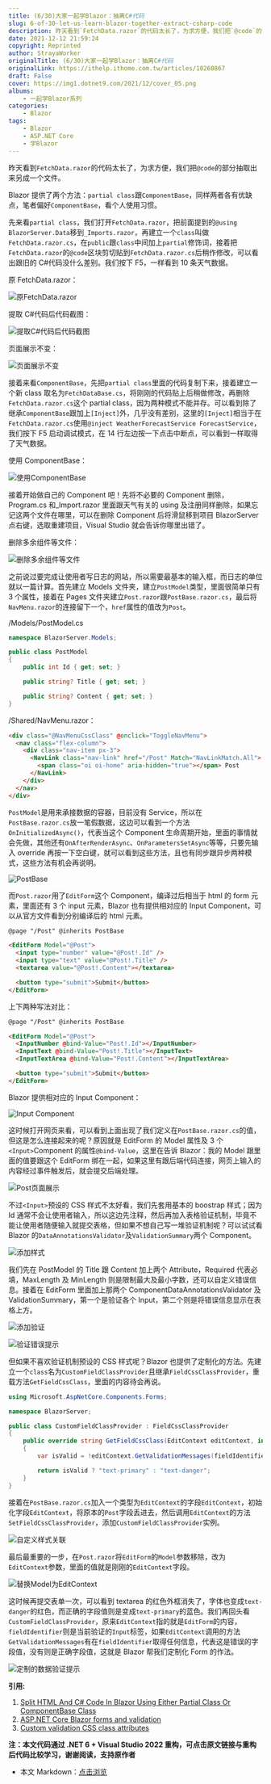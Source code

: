 ```yaml
---
title: (6/30)大家一起学Blazor：抽离C#代码
slug: 6-of-30-let-us-learn-blazor-together-extract-csharp-code
description: 昨天看到`FetchData.razor`的代码太长了，为求方便，我们把`@code`的部分抽取出来另成一个文件。
date: 2021-12-12 21:59:24
copyright: Reprinted
author: StrayaWorker
originalTitle: (6/30)大家一起学Blazor：抽离C#代码
originalLink: https://ithelp.ithome.com.tw/articles/10260867
draft: False
cover: https://img1.dotnet9.com/2021/12/cover_05.png
albums:
    - 一起学Blazor系列
categories: 
    - Blazor
tags: 
    - Blazor
    - ASP.NET Core
    - 学Blazor
---
```


昨天看到`FetchData.razor`的代码太长了，为求方便，我们把`@code`的部分抽取出来另成一个文件。

Blazor 提供了两个方法：`partial class`跟`ComponentBase`，同样两者各有优缺点，笔者偏好`ComponentBase`，看个人使用习惯。

先来看`partial class`，我们打开`FetchData.razor`，把前面提到的`@using BlazorServer.Data`移到`_Imports.razor`，再建立一个`class`叫做`FetchData.razor.cs`，在`public`跟`class`中间加上`partial`修饰词，接着把`FetchData.razor`的`@code`区块剪切贴到`FetchData.razor.cs`后稍作修改，可以看出跟旧的 C#代码没什么差别。我们按下 F5，一样看到 10 条天气数据。

原 FetchData.razor：

![原FetchData.razor](https://img1.dotnet9.com/2021/12/1201.png)

提取 C#代码后代码截图：

![提取C#代码后代码截图](https://img1.dotnet9.com/2021/12/1202.png)

页面展示不变：

![页面展示不变](https://img1.dotnet9.com/2021/12/1203.png)

接着来看`ComponentBase`，先把`partial class`里面的代码复制下来，接着建立一个新 class 取名为`FetchDataBase.cs`，将刚刚的代码贴上后稍做修改，再删除`FetchData.razor.cs`这个 partial class，因为两种模式不能并存。可以看到除了继承`ComponentBase`跟加上`[Inject]`外，几乎没有差别，这里的`[Inject]`相当于在`FetchData.razor.cs`使用`@inject WeatherForecastService ForecastService`，我们按下 F5 启动调试模式，在 14 行左边按一下点击中断点，可以看到一样取得了天气数据。

使用 ComponentBase：

![使用ComponentBase](https://img1.dotnet9.com/2021/12/1204.png)

接着开始做自己的 Component 吧！先将不必要的 Component 删除，Program.cs 和\_Import.razor 里面跟天气有关的 using 及注册同样删除，如果忘记这两个文件在哪里，可以在删除 Component 后将滑鼠移到项目 BlazorServer 点右键，选取重建项目，Visual Studio 就会告诉你哪里出错了。

删除多余组件等文件：

![删除多余组件等文件](https://img1.dotnet9.com/2021/12/1205.png)

之前说过要完成让使用者写日志的网站，所以需要最基本的输入框，而日志的单位就以一篇计算。首先建立 Models 文件夹，建立`PostModel`类型，里面很简单只有 3 个属性，接着在 Pages 文件夹建立`Post.razor`跟`PostBase.razor.cs`，最后将`NavMenu.razor`的连接留下一个，`href`属性的值改为`Post`。

/Models/PostModel.cs

```C#
namespace BlazorServer.Models;

public class PostModel
{
	public int Id { get; set; }

	public string? Title { get; set; }

	public string? Content { get; set; }
}
```

/Shared/NavMenu.razor：

```html
<div class="@NavMenuCssClass" @onclick="ToggleNavMenu">
  <nav class="flex-column">
    <div class="nav-item px-3">
      <NavLink class="nav-link" href="/Post" Match="NavLinkMatch.All">
        <span class="oi oi-home" aria-hidden="true"></span> Post
      </NavLink>
    </div>
  </nav>
</div>
```

`PostModel`是用来承接数据的容器，目前没有 Service，所以在`PostBase.razor.cs`放一笔假数据，这边可以看到一个方法`OnInitializedAsync()`，代表当这个 Component 生命周期开始，里面的事情就会先做，其他还有`OnAfterRenderAsync`、`OnParametersSetAsync`等等，只要先输入 override 再按一下空白键，就可以看到这些方法，且也有同步跟异步两种模式，这些方法有机会再说明。

![PostBase](https://img1.dotnet9.com/2021/12/1206.png)

而`Post.razor`用了`EditForm`这个 Component，编译过后相当于 html 的 form 元素，里面还有 3 个 input 元素，Blazor 也有提供相对应的 Input Component，可以从官方文件看到分别编译后的 html 元素。

```html
@page "/Post" @inherits PostBase

<EditForm Model="@Post">
  <input type="number" value="@Post!.Id" />
  <input type="text" value="@Post!.Title" />
  <textarea value="@Post!.Content"></textarea>

  <button type="submit">Submit</button>
</EditForm>
```

上下两种写法对比：

```html
@page "/Post" @inherits PostBase

<EditForm Model="@Post">
  <InputNumber @bind-Value="Post!.Id"></InputNumber>
  <InputText @bind-Value="Post!.Title"></InputText>
  <InputTextArea @bind-Value="Post!.Content"></InputTextArea>

  <button type="submit">Submit</button>
</EditForm>
```

Blazor 提供相对应的 Input Component：

![Input Component](https://img1.dotnet9.com/2021/12/1207.png)

这时候打开网页来看，可以看到上面出现了我们定义在`PostBase.razor.cs`的值，但这是怎么连接起来的呢？原因就是 EditForm 的 Model 属性及 3 个`<Input>`Component 的属性`@bind-Value`，这里在告诉 Blazor：我的 Model 跟里面的值要跟这个 EditForm 绑在一起，如果这里有跟后端代码连接，网页上输入的内容经过事件触发后，就会提交后端处理。

![Post页面展示](https://img1.dotnet9.com/2021/12/1208.png)

不过`<Input>`预设的 CSS 样式不太好看，我们先套用基本的 boostrap 样式；因为 Id 通常不会让使用者输入，所以这边先注释，然后再加入表格验证机制，毕竟不能让使用者随便输入就提交表格，但如果不想自己写一堆验证机制呢？可以试试看 Blazor 的`DataAnnotationsValidator`及`ValidationSummary`两个 Component。

![添加样式](https://img1.dotnet9.com/2021/12/1209.png)

我们先在 PostModel 的 Title 跟 Content 加上两个 Attribute，Required 代表必填，MaxLength 及 MinLength 则是限制最大及最小字数，还可以自定义错误信息。接着在 EditForm 里面加上那两个 ComponentDataAnnotationsValidator 及 ValidationSummary，第一个是验证各个 Input，第二个则是将错误信息显示在表格上方。

![添加验证](https://img1.dotnet9.com/2021/12/1210.png)

![验证错误提示](https://img1.dotnet9.com/2021/12/1211.png)

但如果不喜欢验证机制预设的 CSS 样式呢？Blazor 也提供了定制化的方法。先建立一个`class`名为`CustomFieldClassProvider`且继承`FieldCssClassProvider`，重载方法`GetFieldCssClass`，里面的内容待会再说。

```C#
using Microsoft.AspNetCore.Components.Forms;

namespace BlazorServer;

public class CustomFieldClassProvider : FieldCssClassProvider
{
	public override string GetFieldCssClass(EditContext editContext, in FieldIdentifier fieldIdentifier)
	{
		var isValid = !editContext.GetValidationMessages(fieldIdentifier).Any();

		return isValid ? "text-primary" : "text-danger";
	}
}
```

接着在`PostBase.razor.cs`加入一个类型为`EditContext`的字段`EditContext`，初始化字段`EditContext`，将原本的`Post`字段丢进去，然后调用`EditContext`的方法`SetFieldCssClassProvider`，添加`CustomFieldClassProvider`实例。

![自定义样式关联](https://img1.dotnet9.com/2021/12/1212.png)

最后最重要的一步，在`Post.razor`将`EditForm`的`Model`参数移除，改为`EditContext`参数，里面的值就是刚刚的`EditContext`字段。

![替换Model为EditContext](https://img1.dotnet9.com/2021/12/1213.png)

这时候再提交表单一次，可以看到 textarea 的红色外框消失了，字体也变成`text-danger`的红色，而正确的字段值则是变成`text-primary`的蓝色。我们再回头看`CustomFieldClassProvider`，原来`EditContext`指的就是`EditForm`的内容，`fieldIdentifier`则是当前验证的`Input`标签，如果`EditContext`调用的方法`GetValidationMessages`有在`fieldIdentifier`取得任何信息，代表这是错误的字段值，没有则是正确字段值，这就是 Blazor 帮我们定制化 Form 的作法。

![定制的数据验证提示](https://img1.dotnet9.com/2021/12/1214.png)

**引用:**

1. [Split HTML And C# Code In Blazor Using Either Partial Class Or ComponentBase Class](https://www.learmoreseekmore.com/2020/06/blazor-paratial-class-or-componentbase-class.html)
2. [ASP.NET Core Blazor forms and validation](https://docs.microsoft.com/en-us/aspnet/core/blazor/forms-validation?view=aspnetcore-5.0#binding-a-form)
3. [Custom validation CSS class attributes](https://docs.microsoft.com/en-us/aspnet/core/blazor/forms-validation?view=aspnetcore-5.0#custom-validation-css-class-attributes-1)

**注：本文代码通过 .NET 6 + Visual Studio 2022 重构，可点击原文链接与重构后代码比较学习，谢谢阅读，支持原作者**

- 本文 Markdown：[点击浏览](https://github.com/dotnet9/Assets.Dotnet9/blob/main/2021/12/2021-12-12_02.md)
